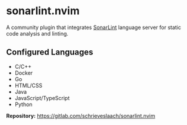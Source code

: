 # sonarlint.nvim

A community plugin that integrates [SonarLint](https://github.com/SonarSource/sonarlint-language-server) language server for static code analysis and linting.

## Configured Languages

- C/C++
- Docker
- Go
- HTML/CSS
- Java
- JavaScript/TypeScript
- Python

**Repository:** <https://gitlab.com/schrieveslaach/sonarlint.nvim>
